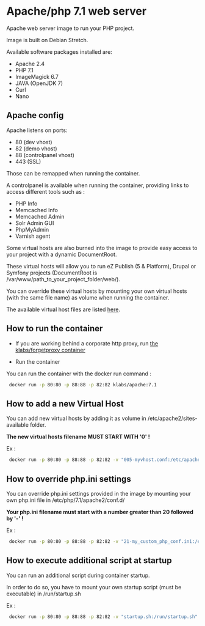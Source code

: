 # Apache/php 7.1 web server

Apache web server image to run your PHP project.

Image is built on Debian Stretch.

Available software packages installed are:

* Apache 2.4
* PHP 7.1
* ImageMagick 6.7
* JAVA (OpenJDK 7)
* Curl
* Nano

## Apache config

Apache listens on ports:
* 80 (dev vhost)
* 82 (demo vhost)
* 88 (controlpanel vhost)
* 443 (SSL)

Those can be remapped when running the container.

A controlpanel is available when running the container, providing links to access different tools such as : 

- PHP Info
- Memcached Info
- Memcached Admin
- Solr Admin GUI
- PhpMyAdmin
- Varnish agent

Some virtual hosts are also burned into the image to provide easy access to your project with a dynamic DocumentRoot.

These virtual hosts will allow you to run eZ Publish (5 & Platform), Drupal or Symfony projects (DocumentRoot is /var/www/path_to_your_project_folder/web/).

You can override these virtual hosts by mounting your own virtual hosts (with the same file name) as volume when running the container.

The available virtual host files are listed [here](https://github.com/kaliop/docker-images/tree/master/build_files/apache/vhosts).



## How to run the container

* If you are working behind a corporate http proxy, run [the klabs/forgetproxy container](https://registry.hub.docker.com/u/klabs/forgetproxy/)

* Run the container

You can run the container with the docker run command :


   ``` sh
    docker run -p 80:80 -p 88:88 -p 82:82 klabs/apache:7.1
   ```

## How to add a new Virtual Host

You can add new virtual hosts by adding it as volume in /etc/apache2/sites-available folder.

**The new virtual hosts filename MUST START WITH '0' !** 

Ex : 

   ``` sh
    docker run -p 80:80 -p 88:88 -p 82:82 -v "005-myvhost.conf:/etc/apache2/sites-available/005-myvhost.conf" klabs/apache:7.1
   ```

## How to override php.ini settings

You can override php.ini settings provided in the image by mounting your own php.ini file in /etc/php/7.1/apache2/conf.d/

**Your php.ini filename must start with a number greater than 20 followed by '-' !**

Ex : 

   ``` sh
    docker run -p 80:80 -p 88:88 -p 82:82 -v "21-my_custom_php_conf.ini:/etc/php/7.1/apache2/conf.d/21-my_custom_php_conf.ini" klabs/apache:7.1
   ```
   
## How to execute additional script at startup

You can run an additional script during container startup.

In order to do so, you have to mount your own startup script (must be executable) in /run/startup.sh

Ex : 

   ``` sh
    docker run -p 80:80 -p 88:88 -p 82:82 -v "startup.sh:/run/startup.sh" klabs/apache:7.1
   ```
   
